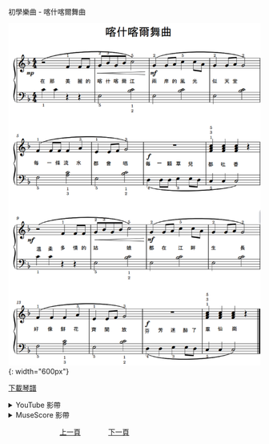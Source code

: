 ﻿---
keywords: 初學樂曲 - 往事難忘一
---
初學樂曲 - 喀什喀爾舞曲

![往事難忘一](/assets/Piano/B-喀什喀爾舞曲.png){: width="600px"}

<a href="/assets/Piano/B-喀什喀爾舞曲.pdf" target="_blank">下載琴譜</a>

<details>
  <summary>YouTube 影帶</summary>
<ol>
<iframe width="560" height="315" src="https://www.youtube.com/embed/sgC7ZiWhjcE" title="喀什喀爾舞曲" frameborder="0" allow="accelerometer; autoplay; clipboard-write; encrypted-media; gyroscope; picture-in-picture; web-share" allowfullscreen></iframe>
</ol>
</details>

<details>
  <summary>MuseScore 影帶</summary>
<ol>
<a href="https://musescore.com/user/65457238/scores/12212404?share=copy_link" target="_blank">Open to Play</a>
</ol>
</details>



&nbsp;&nbsp;&nbsp;&nbsp;&nbsp;&nbsp;&nbsp;&nbsp;&nbsp;&nbsp;&nbsp;&nbsp;
&nbsp;&nbsp;&nbsp;&nbsp;&nbsp;&nbsp;&nbsp;&nbsp;&nbsp;&nbsp;&nbsp;&nbsp;
[上一頁](B-MusicianOnTheMountain2)
&nbsp;&nbsp;&nbsp;&nbsp;&nbsp;&nbsp;&nbsp;&nbsp;&nbsp;&nbsp;&nbsp;&nbsp;
[下一頁](B-Unforgettablepast)

<!-- Google tag (gtag.js) -->
<script async src="https://www.googletagmanager.com/gtag/js?id=G-SK366WCHW3"></script>
<script>
  window.dataLayer = window.dataLayer || [];
  function gtag(){dataLayer.push(arguments);}
  gtag('js', new Date());

  gtag('config', 'G-SK366WCHW3');
</script>







